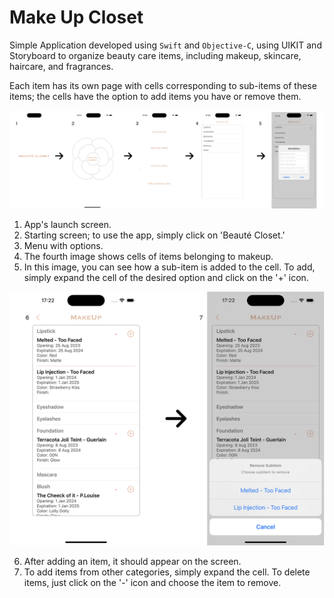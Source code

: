 # Make Up Closet

Simple Application developed using `Swift` and `Objective-C`, using UIKIT and Storyboard to organize beauty care items, including makeup, skincare, haircare, and fragrances.

Each item has its own page with cells corresponding to sub-items of these items; the cells have the option to add items you have or remove them.

![Imagem 01](./Images/Screen01.png)

1. App's launch screen. 
2. Starting screen; to use the app, simply click on 'Beauté Closet.' 
3. Menu with options. 
4. The fourth image shows cells of items belonging to makeup. 
5. In this image, you can see how a sub-item is added to the cell. To add, simply expand the cell of the desired option and click on the '+' icon.

![Imagem 02](./Images/Screen02.png)

6. After adding an item, it should appear on the screen. 
7. To add items from other categories, simply expand the cell. To delete items, just click on the '-' icon and choose the item to remove.
